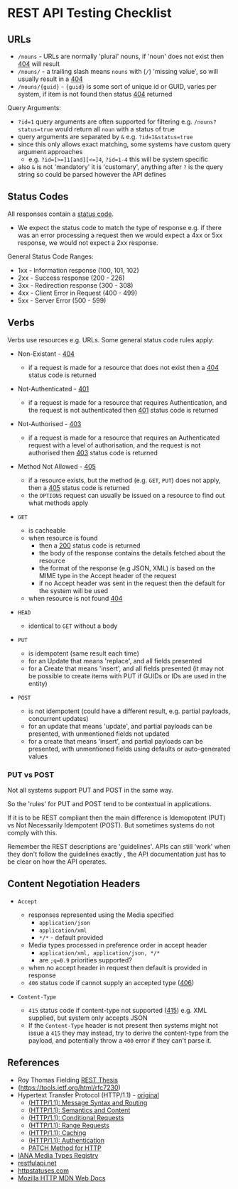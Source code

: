 # REST API Testing Checklist

## URLs

- `/nouns` - URLs are normally 'plural' nouns, if 'noun' does not exist then [404](https://httpstatuses.com/404) will result
- `/nouns/` - a trailing slash means `nouns` with (`/`) 'missing value', so will usually result in a [404](https://httpstatuses.com/404)
- `/nouns/{guid}` - `{guid}` is some sort of unique id or GUID, varies per system, if item is not found then status [404](https://httpstatuses.com/404) returned

Query Arguments:

- `?id=1` query arguments are often supported for filtering e.g. `/nouns?status=true` would return all `noun` with a status of true
- query arguments are separated by `&` e.g. `?id=1&status=true`
- since this only allows exact matching, some systems have custom query argument approaches
   - e.g. `?id=[>=]1[and][<=]4`, `?id=1-4` this will be system specific
- also `&` is not 'mandatory' it is 'customary', anything after `?` is the query string so could be parsed however the API defines

## Status Codes

All responses contain a [status code](https://httpstatuses.com/).

- We expect the status code to match the type of response e.g. if there was an error processing a request then we would expect a 4xx or 5xx response, we would not expect a 2xx response.

General Status Code Ranges:

- 1xx - Information response (100, 101, 102)
- 2xx - Success response (200 - 226)
- 3xx - Redirection response (300 - 308)
- 4xx - Client Error in Request (400 - 499)
- 5xx - Server Error (500 - 599)

## Verbs

Verbs use resources e.g. URLs. Some general status code rules apply:

- Non-Existant - [404](https://httpstatuses.com/404)
    - if a request is made for a resource that does not exist then a [404](https://httpstatuses.com/404) status code is returned
- Not-Authenticated - [401](https://httpstatuses.com/401) 
    - if a request is made for a resource that requires Authentication, and the request is not authenticated then [401](https://httpstatuses.com/401) status code is returned
- Not-Authorised - [403](https://httpstatuses.com/403) 
    - if a request is made for a resource that requires an Authenticated request with a level of authorisation, and the request is not authorised then [403](https://httpstatuses.com/403) status code is returned
- Method Not Allowed - [405](https://httpstatuses.com/405)
    - if a resource exists, but the method (e.g. `GET`, `PUT`) does not apply, then a [405](https://httpstatuses.com/405) status code is returned
    - the `OPTIONS` request can usually be issued on a resource to find out what methods apply


- `GET`
    - is cacheable
    - when resource is found
        - then a [200](https://httpstatuses.com/200) status code is returned
        - the body of the response contains the details fetched about the resource
        - the format of the response (e.g JSON, XML) is based on the MIME type in the Accept header of the request
        - if no Accept header was sent in the request then the default for the system will be used
    - when resource is not found [404](https://httpstatuses.com/404)
- `HEAD`
    - identical to `GET` without a body
- `PUT`
    - is idempotent (same result each time)
    - for an Update that means 'replace', and all fields presented
    - for a Create that means 'insert', and all fields presented (it may not be possible to create items with PUT if GUIDs or IDs are used in the entity)
- `POST`
    - is not idempotent (could have a different result, e.g. partial payloads, concurrent updates)
    - for an update that means 'update', and partial payloads can be presented, with unmentioned fields not updated
    - for a create that means 'insert', and partial payloads can be presented, with unmentioned fields using defaults or auto-generated values        

### PUT vs POST

Not all systems support PUT and POST in the same way.

So the 'rules' for PUT and POST tend to be contextual in applications.

If it is to be REST compliant then the main difference is Idemopotent (PUT) vs Not Necessarily Idempotent (POST). But sometimes systems do not comply with this.

Remember the REST descriptions are 'guidelines'. APIs can still 'work' when they don't follow the guidelines exactly , the API documentation just has to be clear on how the API operates.



## Content Negotiation Headers

- `Accept`
   - responses represented using the Media specified
       - `application/json`
       - `application/xml`
       - `*/*` - default provided
   - Media types processed in preference order in accept header
       - `application/xml, application/json, */*`
       - are `;q=0.9` priorities supported?
   - when no accept header in request then default is provided in response
   - `406` status code if cannot supply an accepted type ([406](https://httpstatuses.com/406))

- `Content-Type`
    - `415` status code if content-type not supported ([415](https://httpstatuses.com/415)) e.g. XML supplied, but system only accepts JSON
    - If the `Content-Type` header is not present then systems might not issue a `415` they may instead, try to derive the content-type from the payload, and potentially throw a `400` error if they can't parse it.

## References

- Roy Thomas Fielding [REST Thesis](https://www.ics.uci.edu/~fielding/pubs/dissertation/top.htm)
- (https://tools.ietf.org/html/rfc7230)
- Hypertext Transfer Protocol (HTTP/1.1) - [original](https://tools.ietf.org/html/rfc2616)
    - [(HTTP/1.1): Message Syntax and Routing](https://tools.ietf.org/html/rfc7230)
    - [(HTTP/1.1): Semantics and Content](https://tools.ietf.org/html/rfc7231)
    - [(HTTP/1.1): Conditional Requests](https://tools.ietf.org/html/rfc7232)
    - [(HTTP/1.1): Range Requests](https://tools.ietf.org/html/rfc7233)
    - [(HTTP/1.1): Caching](https://tools.ietf.org/html/rfc7234)
    - [(HTTP/1.1): Authentication](https://tools.ietf.org/html/rfc7235)
    - [PATCH Method for HTTP](https://tools.ietf.org/html/rfc5789)
- [IANA Media Types Registry](https://www.iana.org/assignments/media-types/media-types.xhtml)
- [restfulapi.net](https://restfulapi.net/)
- [httpstatuses.com](https://httpstatuses.com)
- [Mozilla HTTP MDN Web Docs](https://developer.mozilla.org/en-US/docs/Web/HTTP)